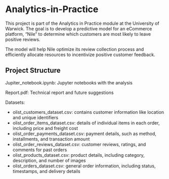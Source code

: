 # Analytics-in-Practice

This project is part of the Analytics in Practice module at the University of Warwick. The goal is to develop a predictive model for an eCommerce platform, “Nile” to determine which customers are most likely to leave positive reviews.

The model will help Nile optimize its review collection process and efficiently allocate resources to incentivize positive customer feedback.

## Project Structure

Jupiter_notebook.ipynb: Jupyter notebooks with the analysis

Report.pdf: Technical report and future suggestions

Datasets:
  -	olist_customers_dataset.csv: contains customer information like location and unique identifiers
  -	olist_order_items_dataset.csv: details of individual items in each order, including price and freight cost
  -	olist_order_payments_dataset.csv: payment details, such as method, installments, and transaction amount
  -	olist_order_reviews_dataset.csv: customer reviews, ratings, and comments for past orders
  -	olist_products_dataset.csv: product details, including category, description, and number of images
  -	olist_orders_dataset.csv: general order information, including status, timestamps, and delivery details

